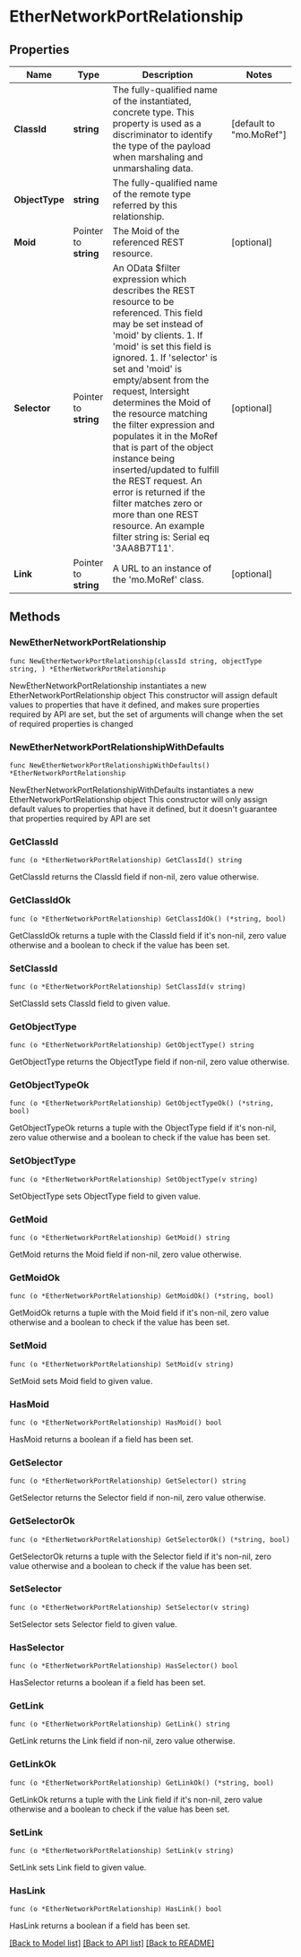 # EtherNetworkPortRelationship

## Properties

Name | Type | Description | Notes
------------ | ------------- | ------------- | -------------
**ClassId** | **string** | The fully-qualified name of the instantiated, concrete type. This property is used as a discriminator to identify the type of the payload when marshaling and unmarshaling data. | [default to "mo.MoRef"]
**ObjectType** | **string** | The fully-qualified name of the remote type referred by this relationship. | 
**Moid** | Pointer to **string** | The Moid of the referenced REST resource. | [optional] 
**Selector** | Pointer to **string** | An OData $filter expression which describes the REST resource to be referenced. This field may be set instead of &#39;moid&#39; by clients. 1. If &#39;moid&#39; is set this field is ignored. 1. If &#39;selector&#39; is set and &#39;moid&#39; is empty/absent from the request, Intersight determines the Moid of the resource matching the filter expression and populates it in the MoRef that is part of the object instance being inserted/updated to fulfill the REST request. An error is returned if the filter matches zero or more than one REST resource. An example filter string is: Serial eq &#39;3AA8B7T11&#39;. | [optional] 
**Link** | Pointer to **string** | A URL to an instance of the &#39;mo.MoRef&#39; class. | [optional] 

## Methods

### NewEtherNetworkPortRelationship

`func NewEtherNetworkPortRelationship(classId string, objectType string, ) *EtherNetworkPortRelationship`

NewEtherNetworkPortRelationship instantiates a new EtherNetworkPortRelationship object
This constructor will assign default values to properties that have it defined,
and makes sure properties required by API are set, but the set of arguments
will change when the set of required properties is changed

### NewEtherNetworkPortRelationshipWithDefaults

`func NewEtherNetworkPortRelationshipWithDefaults() *EtherNetworkPortRelationship`

NewEtherNetworkPortRelationshipWithDefaults instantiates a new EtherNetworkPortRelationship object
This constructor will only assign default values to properties that have it defined,
but it doesn't guarantee that properties required by API are set

### GetClassId

`func (o *EtherNetworkPortRelationship) GetClassId() string`

GetClassId returns the ClassId field if non-nil, zero value otherwise.

### GetClassIdOk

`func (o *EtherNetworkPortRelationship) GetClassIdOk() (*string, bool)`

GetClassIdOk returns a tuple with the ClassId field if it's non-nil, zero value otherwise
and a boolean to check if the value has been set.

### SetClassId

`func (o *EtherNetworkPortRelationship) SetClassId(v string)`

SetClassId sets ClassId field to given value.


### GetObjectType

`func (o *EtherNetworkPortRelationship) GetObjectType() string`

GetObjectType returns the ObjectType field if non-nil, zero value otherwise.

### GetObjectTypeOk

`func (o *EtherNetworkPortRelationship) GetObjectTypeOk() (*string, bool)`

GetObjectTypeOk returns a tuple with the ObjectType field if it's non-nil, zero value otherwise
and a boolean to check if the value has been set.

### SetObjectType

`func (o *EtherNetworkPortRelationship) SetObjectType(v string)`

SetObjectType sets ObjectType field to given value.


### GetMoid

`func (o *EtherNetworkPortRelationship) GetMoid() string`

GetMoid returns the Moid field if non-nil, zero value otherwise.

### GetMoidOk

`func (o *EtherNetworkPortRelationship) GetMoidOk() (*string, bool)`

GetMoidOk returns a tuple with the Moid field if it's non-nil, zero value otherwise
and a boolean to check if the value has been set.

### SetMoid

`func (o *EtherNetworkPortRelationship) SetMoid(v string)`

SetMoid sets Moid field to given value.

### HasMoid

`func (o *EtherNetworkPortRelationship) HasMoid() bool`

HasMoid returns a boolean if a field has been set.

### GetSelector

`func (o *EtherNetworkPortRelationship) GetSelector() string`

GetSelector returns the Selector field if non-nil, zero value otherwise.

### GetSelectorOk

`func (o *EtherNetworkPortRelationship) GetSelectorOk() (*string, bool)`

GetSelectorOk returns a tuple with the Selector field if it's non-nil, zero value otherwise
and a boolean to check if the value has been set.

### SetSelector

`func (o *EtherNetworkPortRelationship) SetSelector(v string)`

SetSelector sets Selector field to given value.

### HasSelector

`func (o *EtherNetworkPortRelationship) HasSelector() bool`

HasSelector returns a boolean if a field has been set.

### GetLink

`func (o *EtherNetworkPortRelationship) GetLink() string`

GetLink returns the Link field if non-nil, zero value otherwise.

### GetLinkOk

`func (o *EtherNetworkPortRelationship) GetLinkOk() (*string, bool)`

GetLinkOk returns a tuple with the Link field if it's non-nil, zero value otherwise
and a boolean to check if the value has been set.

### SetLink

`func (o *EtherNetworkPortRelationship) SetLink(v string)`

SetLink sets Link field to given value.

### HasLink

`func (o *EtherNetworkPortRelationship) HasLink() bool`

HasLink returns a boolean if a field has been set.


[[Back to Model list]](../README.md#documentation-for-models) [[Back to API list]](../README.md#documentation-for-api-endpoints) [[Back to README]](../README.md)


